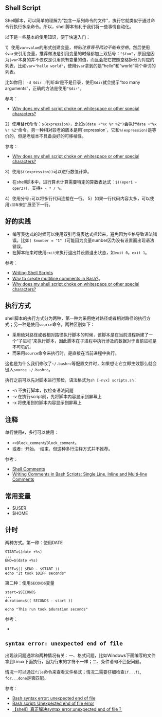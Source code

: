 ## Shell Script

Shell脚本，可以简单的理解为“包含一系列命令的文件”，执行它就类似于通过命令行执行多条命令。所以，shell脚本有利于我们将一些事情自动化。

以下是一些基本的使用知识，便于快速入门：

1）使用`var=value`的形式创建变量，*特别注意等号两边不能有空格*。然后使用`$var`来引用变量，推荐做法是引用变量的时候都加上双括号：`"$foo"`，原因是因为`$var`本身的并不仅仅是引用原有变量的值，而且会把它按照空格拆分为对应的列表，比如`var="hello world"`，使用`$var`拿到的是“hello”和“world”两个单词的列表。

比如你用`[ -d $dir ]`判断dir是不是目录，使用`$dir`就会提示“too many arguments”，正确的方法是使用`"$dir"`。

参考：

- [Why does my shell script choke on whitespace or other special characters?](https://unix.stackexchange.com/questions/131766/why-does-my-shell-script-choke-on-whitespace-or-other-special-characters)


2）使用替代命令：`$(expression)`，比如`$(date +"%x %r %Z")`会执行`date +"%x %r %Z"`命令。另一种相对较老的版本是用\`expression\`，它和`%(expression)`是等价的，但是老版本不具备良好的可移植性。

参考：

- [Why does my shell script choke on whitespace or other special characters?](https://unix.stackexchange.com/questions/131766/why-does-my-shell-script-choke-on-whitespace-or-other-special-characters)

3）使用`$((expression))`可以进行数值计算。

- 在shell脚本中，进行算术计算需要特定的算数表达式：`$((oper1 + oper2))`，支持`+ - * / %`。

4）使用分号`;`可以将多行代码连接在一行。
5）如果一行代码内容太多，可以使用`\回车`来扩展至下一行。

## 好的实践

- 编写表达式的时候可以使用双引号将表达式括起来，避免因为空格导致语法错误。比如`[ $number = "1" ]`可能因为变量number因为没有设置而出现语法错误。
- 在脚本结束时使用`exit`来执行退出并设置退出状态，如`exit 0`，`exit 1`。


参考：

- [Writing Shell Scripts](https://linuxcommand.org/lc3_writing_shell_scripts.php)
- [Way to create multiline comments in Bash?](https://stackoverflow.com/questions/43158140/way-to-create-multiline-comments-in-bash)。
- [Why does my shell script choke on whitespace or other special characters?](https://unix.stackexchange.com/questions/131766/why-does-my-shell-script-choke-on-whitespace-or-other-special-characters)


## 执行方式

shell脚本的执行方式分为两种，第一种为采用绝对路径或者相对路径的执行方式；另一种是使用`source`命令。两种区别如下：

- 采用绝对路径或者相对路径执行脚本的时候，该脚本是在当前进程新建了一个“子进程”来执行脚本，因此脚本在子进程中执行涉及的数据对于当前进程是不可见的。
- 而采用`source`命令来执行时，是直接在当前进程中执行。

这也是为什么我们修改了`~/.bashrc`等配置文件时，如果想让它立即生效那么就会键入`source ~/.bashrc`。

执行之前可以先对脚本进行预检，语法格式为`sh [-nvx] scripts.sh`：

- -n 不执行脚本，仅检查语法问题
- -v 在执行script前，先将脚本内容显示到屏幕上
- -x 将使用到的脚本内容显示到屏幕上


## 注释

单行使用`#`，多行可以使用：

- `<<Block_comment`/`Block_comment`。
- 或者`:'`开始，`'`结束，但这种多行注释方式并不推荐。


参考：

- [Shell Comments](https://bash.cyberciti.biz/guide/Shell_Comments)
- [Writing Comments in Bash Scripts: Single Line, Inline and Multi-line Comments](https://linuxhandbook.com/comments-bash-script/)


## 常用变量

- $USER
- $HOME


## 计时

两种方式。第一种：使用DATE

```
START=$(date +%s)
...
END=$(date +%s)

DIFF=$(( $END - $START ))
echo "It took $DIFF seconds"
```


第二种：使用`SECONDS`变量

```
start=$SECONDS
...
duration=$(( SECONDS - start ))

echo "This run took $duration seconds"
```

参考：

- [](https://stackoverflow.com/questions/385408/get-program-execution-time-in-the-shell)

## `syntax error: unexpected end of file`

出现该问题通常和两种情况有关：一、格式问题，比如Windows下面编写的文件拿到Linux下面执行，因为行末的字符不一样；二、条件语句不匹配问题。

情况一可以通过`file`命令来查看文件格式；情况二需要仔细检查`if...fi`, `for...done`是否匹配。

参考：

- [Bash syntax error: unexpected end of file](https://stackoverflow.com/questions/6366530/bash-syntax-error-unexpected-end-of-file)
- [Bash script: Unexpected end of file error](https://linuxconfig.org/bash-script-unexpected-end-of-file-error)
- [【shell】真正解决syntax error:unexpected end of file？](https://www.cnblogs.com/jessepeng/p/12202626.html)
